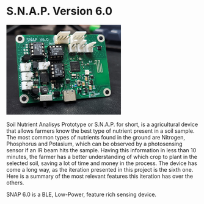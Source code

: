 # S.N.A.P. Version 6.0

<img src="SNAP Project PCB Files/PCB Files V6.0/Images/PCB Front 2.jpg" width="300px"></a>

Soil Nutrient Analisys Prototype or S.N.A.P. for short, is a agricultural device that allows farmers know the best type of nutrient present in a soil sample. The most common types of nutrients found in the ground are Nitrogen, Phosphorus and Potasium, which can be observed by a photosensing sensor if an IR beam hits the sample. Having this information in less than 10 minutes, the farmer has a better understanding of which crop to plant in the selected soil, saving a lot of time and money in the process. The device has come a long way, as the iteration presented in this project is the sixth one. Here is a summary of the most relevant features this iteration has over the others.

SNAP 6.0 is a BLE, Low-Power, feature rich sensing device. 
